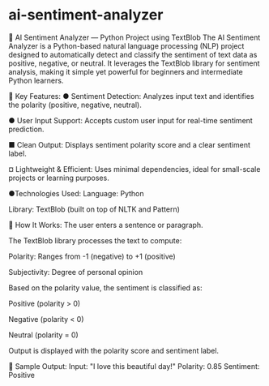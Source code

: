 # ai-sentiment-analyzer
🧠 AI Sentiment Analyzer — Python Project using TextBlob
The AI Sentiment Analyzer is a Python-based natural language processing (NLP) project designed to automatically detect and classify the sentiment of text data as positive, negative, or neutral. It leverages the TextBlob library for sentiment analysis, making it simple yet powerful for beginners and intermediate Python learners.

🚀 Key Features:
● Sentiment Detection: Analyzes input text and identifies the polarity (positive, negative, neutral).

● User Input Support: Accepts custom user input for real-time sentiment prediction.

■ Clean Output: Displays sentiment polarity score and a clear sentiment label.

¤ Lightweight & Efficient: Uses minimal dependencies, ideal for small-scale projects or learning purposes.

●Technologies Used:
Language: Python

Library: TextBlob (built on top of NLTK and Pattern)

📄 How It Works:
The user enters a sentence or paragraph.

The TextBlob library processes the text to compute:

Polarity: Ranges from -1 (negative) to +1 (positive)

Subjectivity: Degree of personal opinion

Based on the polarity value, the sentiment is classified as:

Positive (polarity > 0)

Negative (polarity < 0)

Neutral (polarity = 0)

Output is displayed with the polarity score and sentiment label.

📌 Sample Output:
Input: "I love this beautiful day!"
Polarity: 0.85
Sentiment: Positive
